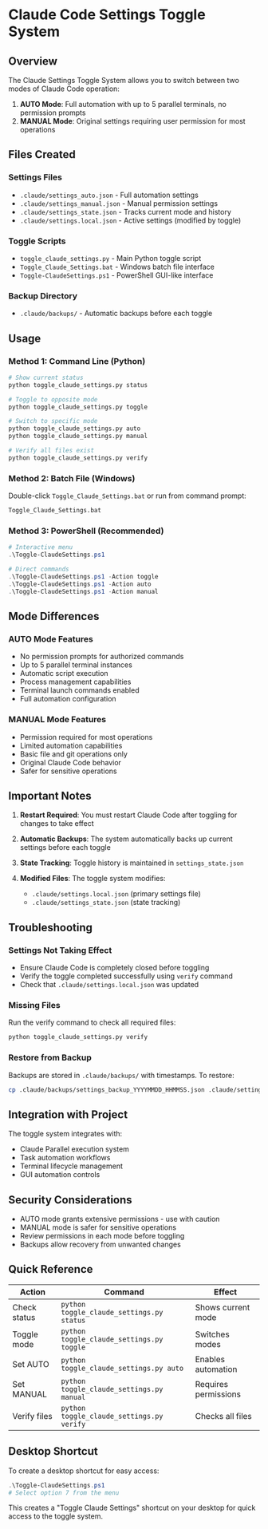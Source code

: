 # Claude Code Settings Toggle System

## Overview

The Claude Settings Toggle System allows you to switch between two modes of Claude Code operation:

1. **AUTO Mode**: Full automation with up to 5 parallel terminals, no permission prompts
2. **MANUAL Mode**: Original settings requiring user permission for most operations

## Files Created

### Settings Files
- `.claude/settings_auto.json` - Full automation settings
- `.claude/settings_manual.json` - Manual permission settings
- `.claude/settings_state.json` - Tracks current mode and history
- `.claude/settings.local.json` - Active settings (modified by toggle)

### Toggle Scripts
- `toggle_claude_settings.py` - Main Python toggle script
- `Toggle_Claude_Settings.bat` - Windows batch file interface
- `Toggle-ClaudeSettings.ps1` - PowerShell GUI-like interface

### Backup Directory
- `.claude/backups/` - Automatic backups before each toggle

## Usage

### Method 1: Command Line (Python)
```bash
# Show current status
python toggle_claude_settings.py status

# Toggle to opposite mode
python toggle_claude_settings.py toggle

# Switch to specific mode
python toggle_claude_settings.py auto
python toggle_claude_settings.py manual

# Verify all files exist
python toggle_claude_settings.py verify
```

### Method 2: Batch File (Windows)
Double-click `Toggle_Claude_Settings.bat` or run from command prompt:
```cmd
Toggle_Claude_Settings.bat
```

### Method 3: PowerShell (Recommended)
```powershell
# Interactive menu
.\Toggle-ClaudeSettings.ps1

# Direct commands
.\Toggle-ClaudeSettings.ps1 -Action toggle
.\Toggle-ClaudeSettings.ps1 -Action auto
.\Toggle-ClaudeSettings.ps1 -Action manual
```

## Mode Differences

### AUTO Mode Features
- No permission prompts for authorized commands
- Up to 5 parallel terminal instances
- Automatic script execution
- Process management capabilities
- Terminal launch commands enabled
- Full automation configuration

### MANUAL Mode Features
- Permission required for most operations
- Limited automation capabilities
- Basic file and git operations only
- Original Claude Code behavior
- Safer for sensitive operations

## Important Notes

1. **Restart Required**: You must restart Claude Code after toggling for changes to take effect

2. **Automatic Backups**: The system automatically backs up current settings before each toggle

3. **State Tracking**: Toggle history is maintained in `settings_state.json`

4. **Modified Files**: The toggle system modifies:
   - `.claude/settings.local.json` (primary settings file)
   - `.claude/settings_state.json` (state tracking)

## Troubleshooting

### Settings Not Taking Effect
- Ensure Claude Code is completely closed before toggling
- Verify the toggle completed successfully using `verify` command
- Check that `.claude/settings.local.json` was updated

### Missing Files
Run the verify command to check all required files:
```bash
python toggle_claude_settings.py verify
```

### Restore from Backup
Backups are stored in `.claude/backups/` with timestamps. To restore:
```bash
cp .claude/backups/settings_backup_YYYYMMDD_HHMMSS.json .claude/settings.local.json
```

## Integration with Project

The toggle system integrates with:
- Claude Parallel execution system
- Task automation workflows
- Terminal lifecycle management
- GUI automation controls

## Security Considerations

- AUTO mode grants extensive permissions - use with caution
- MANUAL mode is safer for sensitive operations
- Review permissions in each mode before toggling
- Backups allow recovery from unwanted changes

## Quick Reference

| Action | Command | Effect |
|--------|---------|--------|
| Check status | `python toggle_claude_settings.py status` | Shows current mode |
| Toggle mode | `python toggle_claude_settings.py toggle` | Switches modes |
| Set AUTO | `python toggle_claude_settings.py auto` | Enables automation |
| Set MANUAL | `python toggle_claude_settings.py manual` | Requires permissions |
| Verify files | `python toggle_claude_settings.py verify` | Checks all files |

## Desktop Shortcut

To create a desktop shortcut for easy access:
```powershell
.\Toggle-ClaudeSettings.ps1
# Select option 7 from the menu
```

This creates a "Toggle Claude Settings" shortcut on your desktop for quick access to the toggle system.